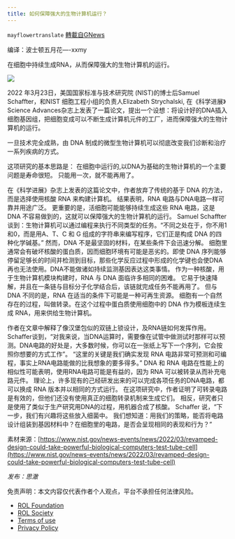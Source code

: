 ```yaml
---
title: 如何保障强大的生物计算机运行？
---
```

`mayflowertranslate` [轉載自GNews](https://gnews.org/zh-hans/2288742/)

编译：波士顿五月花—-xxmy 

在细胞中持续生成RNA，从而保障强大的生物计算机的运行。

![](https://assets.gnews.org/wp-content/uploads/2022/04/6231E8CB-D105-4F8A-8596-733FF6ECD119.jpeg)

2022 年3月23日，美国国家标准与技术研究院 (NIST)的博士后Samuel Schaffter，和NIST 细胞工程小组的负责人Elizabeth Strychalski, 在《科学进展》Science Advances杂志上发表了一篇论文，提出一个设想：将设计好的DNA插入细胞基因组，把细胞变成可以不断生成计算机元件的工厂，进而保障强大的生物计算机的运行。
 
一旦技术完全成熟，由 DNA 制成的微型生物计算机可以彻底改变我们诊断和治疗一系列疾病的方式。
 
这项研究的基本思路是：
在细胞中运行的,以DNA为基础的生物计算机的一个主要问题是寿命很短。 只能用一次，就不能再用了。
 
在《科学进展》杂志上发表的这篇论文中，作者放弃了传统的基于 DNA 的方法，而是选择使用核酸 RNA 来构建计算机。 结果表明，RNA 电路与DNA电路一样可靠并用途广泛。 更重要的是，活细胞可能能够持续生成这些 RNA 电路，这是 DNA 不容易做到的，这就可以保障强大的生物计算机的运行。
Samuel Schaffter 谈到：生物计算机可以通过编程来执行不同类型的任务。“不同之处在于，你不用1和0，而是用A、T、C 和 G 组成的字符串来编写程序，它们正是构成 DNA 的四种化学碱基。”
然而，DNA 不是最坚固的材料，在某些条件下会迅速分解。 细胞里通常会有破坏核酸的蛋白质，因而细胞环境有可能是恶劣的。即使 DNA 序列能够停留足够长的时间并检测到目标，那些化学反应过程中形成的化学键也会使DNA再也无法使用。DNA不能做诸如持续监测基因表达这类事情。
作为一种核酸，用于生物计算机模块构建时，RNA 与 DNA 面临许多相同的困难。 它易于快速降解，并且在一条链与目标分子化学结合后，该链就完成任务不能再用了。 但与 DNA 不同的是，RNA 在适当的条件下可能是一种可再生资源。
细胞有一个自然存在的过程，叫做转录。在这个过程中蛋白质使用细胞中的 DNA 作为模板连续生成 RNA，用来供给生物计算机。
 
作者在文章中解释了像汉堡包似的双链上锁设计，及RNA链如何发挥作用。
Schaffer谈到，“对我来说，当DNA运算时，需要像在试管中做测试时那样可以预测。DNA电路的好处是，大多数时候，你可以在一张纸上写下一个序列，它会按照你想要的方式工作”。 “这里的关键是我们确实发现 RNA 电路非常可预测和可编程，事实上RNA电路能做的比我想象的要多得多。”
DNA 和 RNA 电路在性能上的相似性可能表明，使用RNA电路可能是有益的，因为 RNA 可以被转录从而补充电路元件。 理论上，许多现有的己经研发出来的可以完成各项任务的DNA电路，都可以换成 RNA 版本并以相同的方式运行。
在这项研究中，作者证明了可转录电路是有效的，但他们还没有使用真正的细胞转录机制来生成它们。 相反，研究者只是使用了类似于生产研究用DNA的过程，用机器合成了核酸。
Schaffer 说，“下一步，我们有兴趣将这些放入细菌中。 我们想知道：用我们的策略，能否将电路设计组装到基因材料中？在细胞里的电路，是否会呈现相同的表现和行为？”

素材来源：[https://www.nist.gov/news-events/news/2022/03/revamped-design-could-take-powerful-biological-computers-test-tube-cell](https://www.nist.gov/news-events/news/2022/03/revamped-design-could-take-powerful-biological-computers-test-tube-cell)

*发布：思澈*



 

免责声明：本文内容仅代表作者个人观点，平台不承担任何法律风险。

- [ROL Foundation](https://rolfoundation.org/)
- [ROL Society](https://rolsociety.org/)
- [Terms of use](https://gnews.org/terms-of-use-3/)
- [Privacy Policy](https://gnews.org/privacy-policy/)
